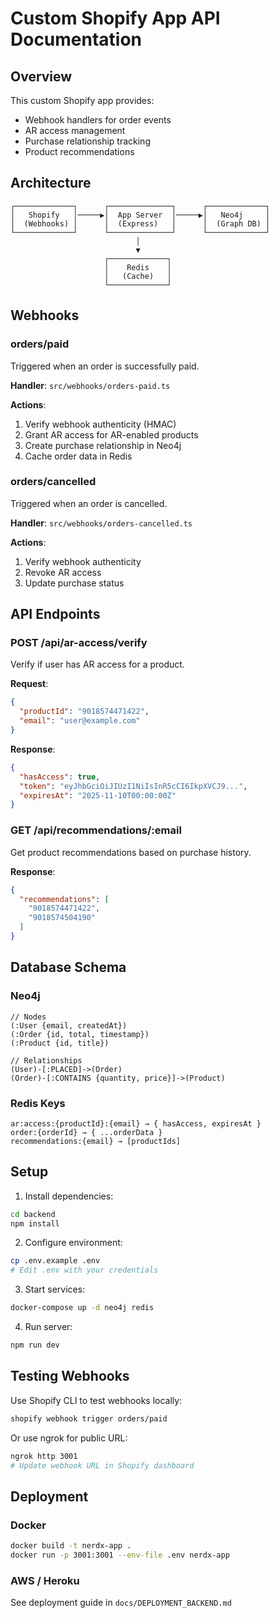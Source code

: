 # Custom Shopify App API Documentation

## Overview

This custom Shopify app provides:
- Webhook handlers for order events
- AR access management
- Purchase relationship tracking
- Product recommendations

## Architecture

```
┌─────────────┐      ┌──────────────┐      ┌─────────────┐
│   Shopify   │─────▶│  App Server  │─────▶│   Neo4j     │
│  (Webhooks) │      │  (Express)   │      │  (Graph DB) │
└─────────────┘      └──────────────┘      └─────────────┘
                            │
                            ▼
                     ┌─────────────┐
                     │    Redis    │
                     │   (Cache)   │
                     └─────────────┘
```

## Webhooks

### orders/paid
Triggered when an order is successfully paid.

**Handler**: `src/webhooks/orders-paid.ts`

**Actions**:
1. Verify webhook authenticity (HMAC)
2. Grant AR access for AR-enabled products
3. Create purchase relationship in Neo4j
4. Cache order data in Redis

### orders/cancelled
Triggered when an order is cancelled.

**Handler**: `src/webhooks/orders-cancelled.ts`

**Actions**:
1. Verify webhook authenticity
2. Revoke AR access
3. Update purchase status

## API Endpoints

### POST /api/ar-access/verify
Verify if user has AR access for a product.

**Request**:
```json
{
  "productId": "9018574471422",
  "email": "user@example.com"
}
```

**Response**:
```json
{
  "hasAccess": true,
  "token": "eyJhbGciOiJIUzI1NiIsInR5cCI6IkpXVCJ9...",
  "expiresAt": "2025-11-10T00:00:00Z"
}
```

### GET /api/recommendations/:email
Get product recommendations based on purchase history.

**Response**:
```json
{
  "recommendations": [
    "9018574471422",
    "9018574504190"
  ]
}
```

## Database Schema

### Neo4j
```cypher
// Nodes
(:User {email, createdAt})
(:Order {id, total, timestamp})
(:Product {id, title})

// Relationships
(User)-[:PLACED]->(Order)
(Order)-[:CONTAINS {quantity, price}]->(Product)
```

### Redis Keys
```
ar:access:{productId}:{email} → { hasAccess, expiresAt }
order:{orderId} → { ...orderData }
recommendations:{email} → [productIds]
```

## Setup

1. Install dependencies:
```bash
cd backend
npm install
```

2. Configure environment:
```bash
cp .env.example .env
# Edit .env with your credentials
```

3. Start services:
```bash
docker-compose up -d neo4j redis
```

4. Run server:
```bash
npm run dev
```

## Testing Webhooks

Use Shopify CLI to test webhooks locally:

```bash
shopify webhook trigger orders/paid
```

Or use ngrok for public URL:

```bash
ngrok http 3001
# Update webhook URL in Shopify dashboard
```

## Deployment

### Docker
```bash
docker build -t nerdx-app .
docker run -p 3001:3001 --env-file .env nerdx-app
```

### AWS / Heroku
See deployment guide in `docs/DEPLOYMENT_BACKEND.md`
